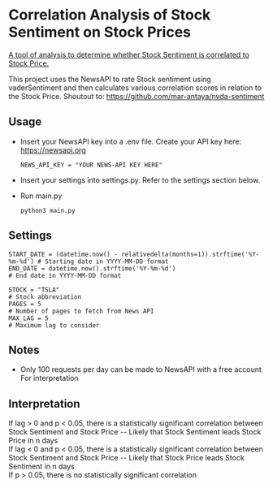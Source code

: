 # Correlation Analysis of Stock Sentiment on Stock Prices
<ins>A tool of analysis to determine whether Stock Sentiment is correlated to Stock Price.</ins> 

This project uses the NewsAPI to rate Stock sentiment using vaderSentiment and then calculates various correlation scores in relation to the Stock Price. Shoutout to: https://github.com/mar-antaya/nvda-sentiment

## Usage
- Insert your NewsAPI key into a .env file. Create your API key here: https://newsapi.org
  ````
  NEWS_API_KEY = "YOUR NEWS-API KEY HERE"
  ````
- Insert your settings into settings.py. Refer to the settings section below.

- Run main.py
  ````
  python3 main.py
  
  ````

## Settings

  ````
  START_DATE = (datetime.now() - relativedelta(months=1)).strftime('%Y-%m-%d') # Starting date in YYYY-MM-DD format
  END_DATE = datetime.now().strftime('%Y-%m-%d')                               # End date in YYYY-MM-DD format
  
  STOCK = "TSLA"                                                               # Stock abbreviation
  PAGES = 5                                                                    # Number of pages to fetch from News API
  MAX_LAG = 5                                                                  # Maximum lag to consider
  ````

## Notes
- Only 100 requests per day can be made to NewsAPI with a free account
  For interpretation

## Interpretation
If lag > 0 and p < 0.05, there is a statistically significant correlation between Stock Sentiment and Stock Price -- Likely that Stock Sentiment leads Stock Price in n days\
If lag < 0 and p < 0.05, there is a statistically significant correlation between Stock Sentiment and Stock Price -- Likely that Stock Price leads Stock Sentiment in n days\
If p > 0.05, there is no statistically significant correlation


